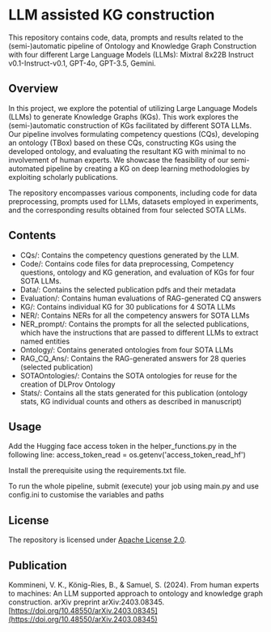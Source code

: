 # LLM assisted KG construction
This repository contains code, data, prompts and results related to the (semi-)automatic pipeline of Ontology and Knowledge Graph Construction with four different Large Language Models (LLMs): Mixtral 8x22B Instruct v0.1-Instruct-v0.1, GPT-4o, GPT-3.5, Gemini.

## Overview
In this project, we explore the potential of utilizing Large Language Models (LLMs) to generate Knowledge Graphs (KGs). This work explores the (semi-)automatic construction of KGs facilitated by different SOTA LLMs. Our pipeline involves formulating competency questions (CQs), developing an ontology (TBox) based on these CQs, constructing KGs using the developed ontology, and evaluating the resultant KG with minimal to no involvement of human experts. We showcase the feasibility of our semi-automated pipeline by creating a KG on deep learning methodologies by exploiting scholarly publications.

The repository encompasses various components, including code for data preprocessing, prompts used for LLMs, datasets employed in experiments, and the corresponding results obtained from four selected SOTA LLMs.

## Contents
* CQs/: Contains the competency questions generated by the LLM.
* Code/: Contains code files for data preprocessing, Competency questions, ontology and KG generation, and evaluation of KGs for four SOTA LLMs.
* Data/: Contains the selected publication pdfs and their metadata
* Evaluation/: Contains human evaluations of RAG-generated CQ answers
* KG/: Contains individual KG for 30 publications for 4 SOTA LLMs
* NER/: Contains NERs for all the competency answers for SOTA LLMs
* NER_prompt/: Contains the prompts for all the selected publications, which have the instructions that are passed to different LLMs to extract named entities
* Ontology/: Contains generated ontologies from four SOTA LLMs
* RAG_CQ_Ans/: Contains the RAG-generated answers for 28 queries (selected publication)
* SOTAOntologies/: Contains the SOTA ontologies for reuse for the creation of DLProv Ontology
* Stats/: Contains all the stats generated for this publication (ontology stats, KG individual counts and others as described in manuscript)

## Usage
Add the Hugging face access token in the helper_functions.py in the following line:
access_token_read = os.getenv('access_token_read_hf')  

Install the prerequisite using the requirements.txt file. 

To run the whole pipeline, submit (execute) your job using main.py and use config.ini to customise the variables and paths 

## License
The repository is licensed under [Apache License 2.0](https://www.apache.org/licenses/LICENSE-2.0).

## Publication
Kommineni, V. K., König-Ries, B., & Samuel, S. (2024). From human experts to machines: An LLM supported approach to ontology and knowledge graph construction. arXiv preprint arXiv:2403.08345. 
[https://doi.org/10.48550/arXiv.2403.08345](https://doi.org/10.48550/arXiv.2403.08345)
